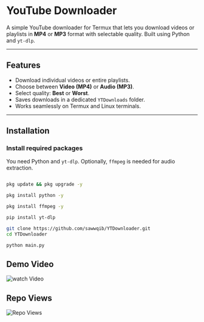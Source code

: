 # YouTube Downloader

A simple YouTube downloader for Termux that lets you download videos or playlists in **MP4** or **MP3** format with selectable quality. Built using Python and `yt-dlp`.

---

## Features

- Download individual videos or entire playlists.
- Choose between **Video (MP4)** or **Audio (MP3)**.
- Select quality: **Best** or **Worst**.
- Saves downloads in a dedicated `YTDownloads` folder.
- Works seamlessly on Termux and Linux terminals.

---

## Installation

### Install required packages

You need Python and `yt-dlp`. Optionally, `ffmpeg` is needed for audio extraction.

```bash

pkg update && pkg upgrade -y

pkg install python -y

pkg install ffmpeg -y

pip install yt-dlp

git clone https://github.com/sawwqib/YTDownloader.git
cd YTDownloader

python main.py
```
## Demo Video

![watch Video](https://res.cloudinary.com/datfjlguq/image/upload/v1759749422/v6jzwpizgclwzdx1jjdc.gif)

## Repo Views

![Repo Views](https://count.getloli.com/@Ytdwn?name=Ytdwn&theme=random&padding=7&offset=0&align=top&scale=1&pixelated=1&darkmode=auto)

